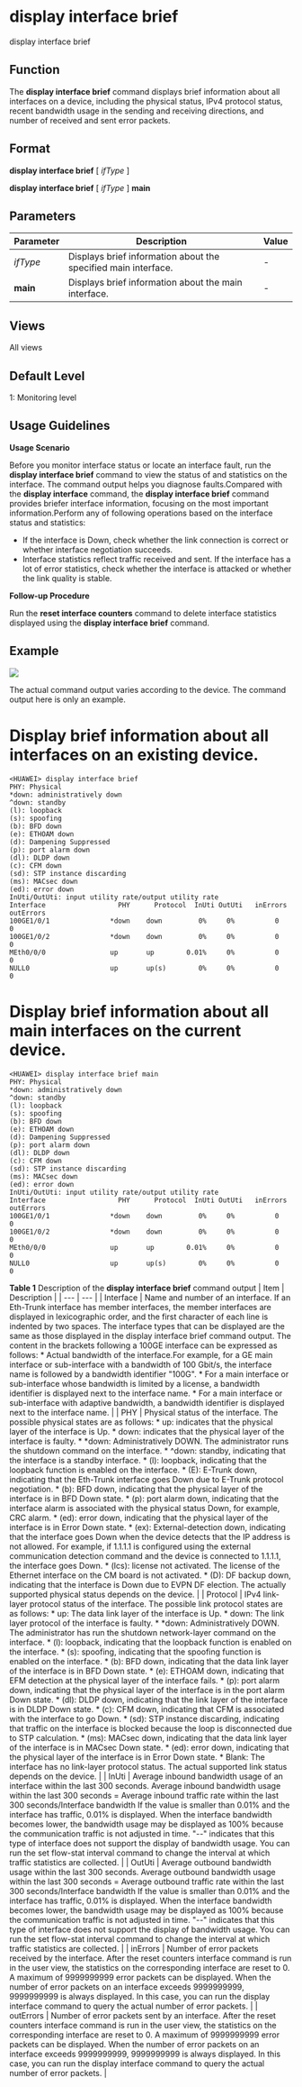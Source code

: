 display interface brief
=======================

display interface brief

Function
--------



The **display interface brief** command displays brief information about all interfaces on a device, including the physical status, IPv4 protocol status, recent bandwidth usage in the sending and receiving directions, and number of received and sent error packets.




Format
------

**display interface brief** [ *ifType* ]

**display interface brief** [ *ifType* ] **main**


Parameters
----------

| Parameter | Description | Value |
| --- | --- | --- |
| *ifType* | Displays brief information about the specified main interface. | - |
| **main** | Displays brief information about the main interface. | - |



Views
-----

All views


Default Level
-------------

1: Monitoring level


Usage Guidelines
----------------

**Usage Scenario**

Before you monitor interface status or locate an interface fault, run the **display interface brief** command to view the status of and statistics on the interface. The command output helps you diagnose faults.Compared with the **display interface** command, the **display interface brief** command provides briefer interface information, focusing on the most important information.Perform any of following operations based on the interface status and statistics:

* If the interface is Down, check whether the link connection is correct or whether interface negotiation succeeds.
* Interface statistics reflect traffic received and sent. If the interface has a lot of error statistics, check whether the interface is attacked or whether the link quality is stable.

**Follow-up Procedure**



Run the **reset interface counters** command to delete interface statistics displayed using the **display interface brief** command.




Example
-------

![](../public_sys-resources/note_3.0-en-us.png) 

The actual command output varies according to the device. The command output here is only an example.


# Display brief information about all interfaces on an existing device.
```
<HUAWEI> display interface brief
PHY: Physical
*down: administratively down
^down: standby
(l): loopback
(s): spoofing
(b): BFD down
(e): ETHOAM down
(d): Dampening Suppressed
(p): port alarm down
(dl): DLDP down
(c): CFM down
(sd): STP instance discarding
(ms): MACsec down
(ed): error down
InUti/OutUti: input utility rate/output utility rate
Interface                  PHY      Protocol  InUti OutUti   inErrors  outErrors
100GE1/0/1               *down    down         0%     0%          0          0
100GE1/0/2               *down    down         0%     0%          0          0
MEth0/0/0                up       up        0.01%     0%          0          0
NULL0                    up       up(s)        0%     0%          0          0

```

# Display brief information about all main interfaces on the current device.
```
<HUAWEI> display interface brief main
PHY: Physical
*down: administratively down
^down: standby
(l): loopback
(s): spoofing
(b): BFD down
(e): ETHOAM down
(d): Dampening Suppressed
(p): port alarm down
(dl): DLDP down
(c): CFM down
(sd): STP instance discarding
(ms): MACsec down
(ed): error down
InUti/OutUti: input utility rate/output utility rate
Interface                  PHY      Protocol  InUti OutUti   inErrors  outErrors
100GE1/0/1               *down    down         0%     0%          0          0
100GE1/0/2               *down    down         0%     0%          0          0
MEth0/0/0                up       up        0.01%     0%          0          0
NULL0                    up       up(s)        0%     0%          0          0

```

**Table 1** Description of the **display interface brief** command output
| Item | Description |
| --- | --- |
| Interface | Name and number of an interface. If an Eth-Trunk interface has member interfaces, the member interfaces are displayed in lexicographic order, and the first character of each line is indented by two spaces. The interface types that can be displayed are the same as those displayed in the display interface brief command output.  The content in the brackets following a 100GE interface can be expressed as follows:   * Actual bandwidth of the interface.For example, for a GE main interface or sub-interface with a bandwidth of 100 Gbit/s, the interface name is followed by a bandwidth identifier "100G". * For a main interface or sub-interface whose bandwidth is limited by a license, a bandwidth identifier is displayed next to the interface name. * For a main interface or sub-interface with adaptive bandwidth, a bandwidth identifier is displayed next to the interface name. |
| PHY | Physical status of the interface. The possible physical states are as follows:   * up: indicates that the physical layer of the interface is Up. * down: indicates that the physical layer of the interface is faulty. * \*down: Administratively DOWN. The administrator runs the shutdown command on the interface. * ^down: standby, indicating that the interface is a standby interface. * (l): loopback, indicating that the loopback function is enabled on the interface. * (E): E-Trunk down, indicating that the Eth-Trunk interface goes Down due to E-Trunk protocol negotiation. * (b): BFD down, indicating that the physical layer of the interface is in BFD Down state. * (p): port alarm down, indicating that the interface alarm is associated with the physical status Down, for example, CRC alarm. * (ed): error down, indicating that the physical layer of the interface is in Error Down state. * (ex): External-detection down, indicating that the interface goes Down when the device detects that the IP address is not allowed. For example, if 1.1.1.1 is configured using the external communication detection command and the device is connected to 1.1.1.1, the interface goes Down. * (lcs): license not activated. The license of the Ethernet interface on the CM board is not activated. * (D): DF backup down, indicating that the interface is Down due to EVPN DF election.   The actually supported physical status depends on the device. |
| Protocol | IPv4 link-layer protocol status of the interface. The possible link protocol states are as follows:   * up: The data link layer of the interface is Up. * down: The link layer protocol of the interface is faulty. * \*down: Administratively DOWN. The administrator has run the shutdown network-layer command on the interface. * (l): loopback, indicating that the loopback function is enabled on the interface. * (s): spoofing, indicating that the spoofing function is enabled on the interface. * (b): BFD down, indicating that the data link layer of the interface is in BFD Down state. * (e): ETHOAM down, indicating that EFM detection at the physical layer of the interface fails. * (p): port alarm down, indicating that the physical layer of the interface is in the port alarm Down state. * (dl): DLDP down, indicating that the link layer of the interface is in DLDP Down state. * (c): CFM down, indicating that CFM is associated with the interface to go Down. * (sd): STP instance discarding, indicating that traffic on the interface is blocked because the loop is disconnected due to STP calculation. * (ms): MACsec down, indicating that the data link layer of the interface is in MACsec Down state. * (ed): error down, indicating that the physical layer of the interface is in Error Down state. * Blank: The interface has no link-layer protocol status.   The actual supported link status depends on the device. |
| InUti | Average inbound bandwidth usage of an interface within the last 300 seconds. Average inbound bandwidth usage within the last 300 seconds = Average inbound traffic rate within the last 300 seconds/Interface bandwidth If the value is smaller than 0.01% and the interface has traffic, 0.01% is displayed. When the interface bandwidth becomes lower, the bandwidth usage may be displayed as 100% because the communication traffic is not adjusted in time. "--" indicates that this type of interface does not support the display of bandwidth usage.  You can run the set flow-stat interval command to change the interval at which traffic statistics are collected. |
| OutUti | Average outbound bandwidth usage within the last 300 seconds. Average outbound bandwidth usage within the last 300 seconds = Average outbound traffic rate within the last 300 seconds/Interface bandwidth If the value is smaller than 0.01% and the interface has traffic, 0.01% is displayed. When the interface bandwidth becomes lower, the bandwidth usage may be displayed as 100% because the communication traffic is not adjusted in time. "--" indicates that this type of interface does not support the display of bandwidth usage.  You can run the set flow-stat interval command to change the interval at which traffic statistics are collected. |
| inErrors | Number of error packets received by the interface. After the reset counters interface command is run in the user view, the statistics on the corresponding interface are reset to 0. A maximum of 9999999999 error packets can be displayed. When the number of error packets on an interface exceeds 9999999999, 9999999999 is always displayed. In this case, you can run the display interface command to query the actual number of error packets. |
| outErrors | Number of error packets sent by an interface. After the reset counters interface command is run in the user view, the statistics on the corresponding interface are reset to 0. A maximum of 9999999999 error packets can be displayed. When the number of error packets on an interface exceeds 9999999999, 9999999999 is always displayed. In this case, you can run the display interface command to query the actual number of error packets. |